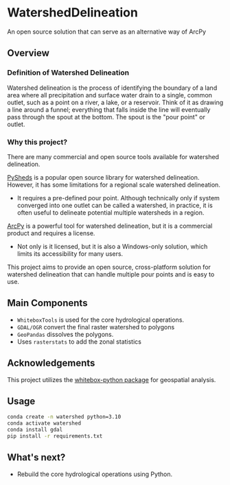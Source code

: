 # WatershedDelineation
An open source solution that can serve as an alternative way of ArcPy

## Overview

### Definition of Watershed Delineation
Watershed delineation is the process of identifying the boundary of a land area where all precipitation and surface water drain to a single, common outlet, such as a point on a river, a lake, or a reservoir. Think of it as drawing a line around a funnel; everything that falls inside the line will eventually pass through the spout at the bottom. The spout is the "pour point" or outlet.

### Why this project?
There are many commercial and open source tools available for watershed delineation.

[PySheds](https://github.com/mdbartos/pysheds) is a popular open source library for watershed delineation. However, it has some limitations for a regional scale watershed delineation.
- It requires a pre-defined pour point. Although technically only if system converged into one outlet can be called a watershed, in practice, it is often useful to delineate potential multiple watersheds in a region. 

[ArcPy](https://pro.arcgis.com/en/pro-app/latest/tool-reference/spatial-analyst/watershed.htm) is a powerful tool for watershed delineation, but it is a commercial product and requires a license.
- Not only is it licensed, but it is also a Windows-only solution, which limits its accessibility for many users.

This project aims to provide an open source, cross-platform solution for watershed delineation that can handle multiple pour points and is easy to use.

## Main Components
 - `WhiteboxTools` is used for the core hydrological operations.
 - `GDAL/OGR` convert the final raster watershed to polygons
 - `GeoPandas` dissolves the polygons.
 - Uses `rasterstats` to add the zonal statistics

## Acknowledgements
This project utilizes the [whitebox-python package](https://github.com/opengeos/whitebox-python) for geospatial analysis.

## Usage
```bash
conda create -n watershed python=3.10
conda activate watershed
conda install gdal
pip install -r requirements.txt
```


## What's next?
- Rebuild the core hydrological operations using Python.